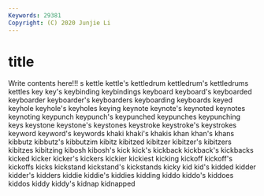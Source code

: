 ```yaml
---
Keywords: 29381
Copyright: (C) 2020 Junjie Li
---
```


# title

Write contents here!!!
s 
kettle 
kettle's 
kettledrum 
kettledrum's 
kettledrums 
kettles 
key
key's 
keybinding 
keybindings 
keyboard 
keyboard's 
keyboarded 
keyboarder 
keyboarder's 
keyboarders 
keyboarding
keyboards 
keyed 
keyhole 
keyhole's 
keyholes 
keying 
keynote 
keynote's 
keynoted 
keynotes
keynoting 
keypunch 
keypunch's 
keypunched 
keypunches 
keypunching 
keys 
keystone 
keystone's 
keystones
keystroke 
keystroke's 
keystrokes 
keyword 
keyword's 
keywords 
khaki 
khaki's 
khakis 
khan
khan's 
khans 
kibbutz 
kibbutz's 
kibbutzim 
kibitz 
kibitzed 
kibitzer 
kibitzer's 
kibitzers
kibitzes 
kibitzing 
kibosh 
kibosh's 
kick 
kick's 
kickback 
kickback's 
kickbacks 
kicked
kicker 
kicker's 
kickers 
kickier 
kickiest 
kicking 
kickoff 
kickoff's 
kickoffs 
kicks
kickstand 
kickstand's 
kickstands 
kicky 
kid 
kid's 
kidded 
kidder 
kidder's 
kidders
kiddie 
kiddie's 
kiddies 
kidding 
kiddo 
kiddo's 
kiddoes 
kiddos 
kiddy 
kiddy's
kidnap 
kidnapped 
